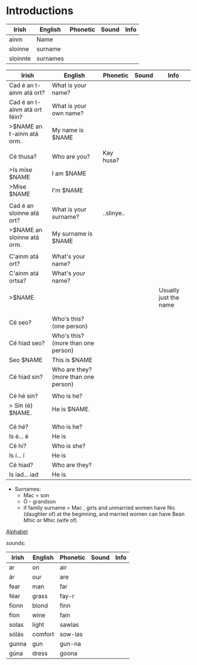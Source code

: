 # Introductions

|Irish|English|Phonetic|Sound|Info|
|------|-------|--------|-----|----|
|ainm|Name
|sloinne |surname
|sloinnte |surnames

|Irish|English|Phonetic|Sound|Info|
|------|-------|--------|-----|----|
|Cad é an t-ainm atá ort?|What is your name?||
|Cad é an t-ainm atá ort féin?|What is your own name?||
|>$NAME an t-ainm atá orm.| My name is $NAME
||
|Cé thusa?|Who are you?|Kay husa?|
|>Is mise $NAME|I am $NAME
|>Mise $NAME|I'm $NAME
||
|Cad é an sloinne atá ort?|What is your surname?|..slinye..|
|>$NAME an sloinne atá orm.| My surname is $NAME
||
|C'ainm atá ort? |What's your name?
|C'ainm atá ortsa?| What's *your* name?
|>$NAME||||Usually just the name
||
||
|Cé seo?|Who's this? (one person)
|Cé hiad seo?|Who's this? (more than one person)
|Seo $NAME|This is $NAME
|Cé hiad sin?|Who are they? (more than one person)
||
|Cé hé sin?|Who is he?||
|> Sin (é) $NAME.|He is $NAME.||
||
||
|Cé hé?|Who is he?||
|Is é... é|He is||
|Cé hí?|Who is she?||
|Is í... í|He is||
|Cé hiad?|Who are they?||
|Is iad... iad|He is||


* Surnames:
  * Mac = son
  * Ó - grandson
  * if family surname = Mac , girls and unmarried women have Nic (daughter of) at the beginning, and married women can have Bean Mhic or Mhic (wife of)

[Alphabet](alphabet.md)

sounds:

|Irish|English|Phonetic|Sound|Info|
|------|-------|--------|-----|----|
|ar|on|air
|ár|our|are
|fear|man|far
|féar|grass|fay-r
|fionn|blond|finn
|fíon|wine|fain
|solas|light|sawlas
|sólás|comfort|sow-las
|gunna|gun|gun-na
|gúna|dress|goona